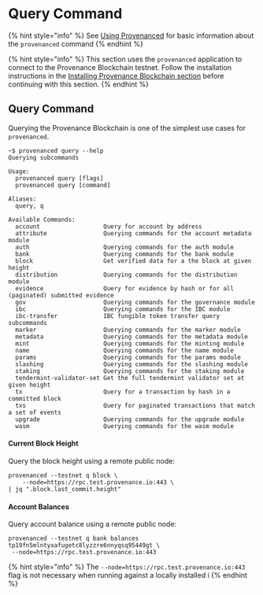 # Query Command

{% hint style="info" %}
See [Using Provenanced](./) for basic information about the `provenanced` command
{% endhint %}

{% hint style="info" %}
This section uses the `provenanced` application to connect to the Provenance Blockchain testnet.  Follow the installation instructions in the [Installing Provenance Blockchain section](../running-a-node/) before continuing with this section.
{% endhint %}

## Query Command

Querying the Provenance Blockchain is one of the simplest use cases for `provenanced`. 

```text
~$ provenanced query --help
Querying subcommands

Usage:
  provenanced query [flags]
  provenanced query [command]

Aliases:
  query, q

Available Commands:
  account                  Query for account by address
  attribute                Querying commands for the account metadata module
  auth                     Querying commands for the auth module
  bank                     Querying commands for the bank module
  block                    Get verified data for a the block at given height
  distribution             Querying commands for the distribution module
  evidence                 Query for evidence by hash or for all (paginated) submitted evidence
  gov                      Querying commands for the governance module
  ibc                      Querying commands for the IBC module
  ibc-transfer             IBC fungible token transfer query subcommands
  marker                   Querying commands for the marker module
  metadata                 Querying commands for the metadata module
  mint                     Querying commands for the minting module
  name                     Querying commands for the name module
  params                   Querying commands for the params module
  slashing                 Querying commands for the slashing module
  staking                  Querying commands for the staking module
  tendermint-validator-set Get the full tendermint validator set at given height
  tx                       Query for a transaction by hash in a committed block
  txs                      Query for paginated transactions that match a set of events
  upgrade                  Querying commands for the upgrade module
  wasm                     Querying commands for the wasm module
```

#### Current Block Height

Query the block height using a remote public node:

```text
provenanced --testnet q block \
    --node=https://rpc.test.provenance.io:443 \
| jq ".block.last_commit.height"
```

#### Account Balances

Query account balance using a remote public node:

```text
provenanced --testnet q bank balances tp19fn5mlntyxafugetc8lyzzre6nnyqsq95449gt \
 --node=https://rpc.test.provenance.io:443
```

{% hint style="info" %}
The `--node=https://rpc.test.provenance.io:443` flag is not necessary when running against a locally installed i
{% endhint %}


